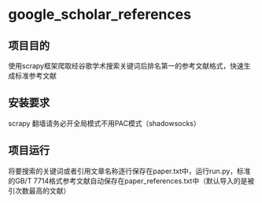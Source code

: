 # google_scholar_references
## 项目目的
使用scrapy框架爬取经谷歌学术搜索关键词后排名第一的参考文献格式，快速生成标准参考文献
## 安装要求
scrapy 翻墙请务必开全局模式不用PAC模式（shadowsocks）
## 项目运行
将要搜索的关键词或者引用文章名称逐行保存在paper.txt中，运行run.py，标准的GB/T 7714格式参考文献自动保存在paper_references.txt中（默认导入的是被引次数最高的文献）
